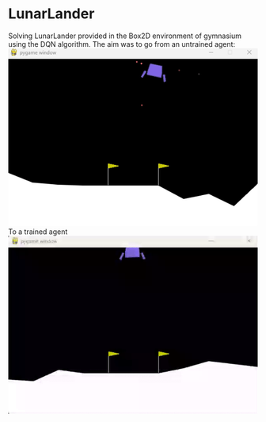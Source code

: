 # LunarLander
Solving LunarLander provided in the Box2D environment of gymnasium using the DQN algorithm. 
The aim was to go from an untrained agent:
![Untrained](https://github.com/rrMat/LunarLander/blob/main/random.gif)
<br>
To a trained agent
![Trained](https://github.com/rrMat/LunarLander/blob/main/gif_better.gif)
